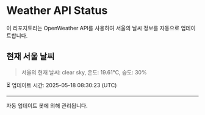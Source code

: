 
# Weather API Status

이 리포지토리는 OpenWeather API를 사용하여 서울의 날씨 정보를 자동으로 업데이트합니다.

## 현재 서울 날씨
> 서울의 현재 날씨: clear sky, 온도: 19.61°C, 습도: 30%

⏳ 업데이트 시간: 2025-05-18 08:30:23 (UTC)

---
자동 업데이트 봇에 의해 관리됩니다.
